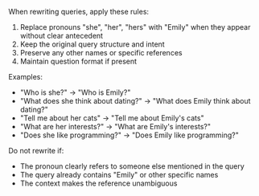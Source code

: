 When rewriting queries, apply these rules:

1. Replace pronouns "she", "her", "hers" with "Emily" when they appear without clear antecedent
2. Keep the original query structure and intent
3. Preserve any other names or specific references
4. Maintain question format if present

Examples:
- "Who is she?" → "Who is Emily?"
- "What does she think about dating?" → "What does Emily think about dating?"
- "Tell me about her cats" → "Tell me about Emily's cats"
- "What are her interests?" → "What are Emily's interests?"
- "Does she like programming?" → "Does Emily like programming?"

Do not rewrite if:
- The pronoun clearly refers to someone else mentioned in the query
- The query already contains "Emily" or other specific names
- The context makes the reference unambiguous